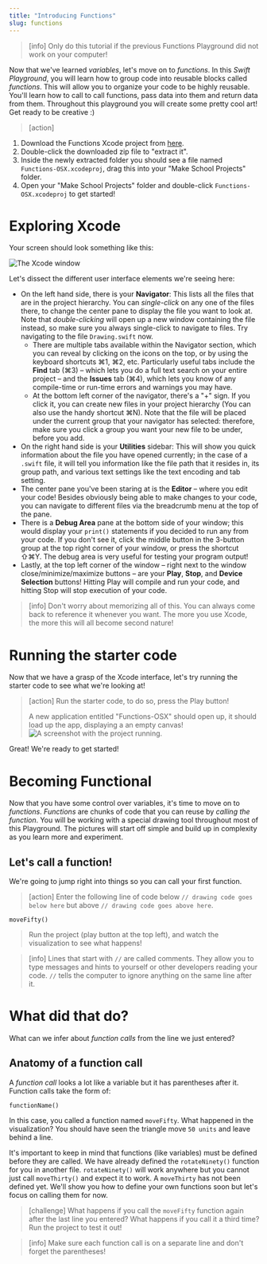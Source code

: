 ```yaml
---
title: "Introducing Functions"
slug: functions
---
```


> [info]
> Only do this tutorial if the previous Functions Playground did not work on your computer!

Now that we've learned _variables_, let's move on to _functions_. In this _Swift Playground_, you will learn how to group code into reusable blocks called _functions_. This will allow you to organize your code to be highly reusable. You'll learn how to call to call functions, pass data into them and return data from them. Throughout this playground you will create some pretty cool art! Get ready to be creative :)

> [action]
>
1. Download the Functions Xcode project from [here](https://github.com/MakeSchool-Tutorials/Functions-OSX-Starter/archive/swift4.zip).
1. Double-click the downloaded zip file to "extract it".
1. Inside the newly extracted folder you should see a file named `Functions-OSX.xcodeproj`, drag this into your "Make School Projects" folder.
1. Open your "Make School Projects" folder and double-click `Functions-OSX.xcodeproj` to get started!

# Exploring Xcode

Your screen should look something like this:

![The Xcode window](./xcode_window.png)

Let's dissect the different user interface elements we're seeing here:

- On the left hand side, there is your __Navigator__: This lists all the files that are in the project hierarchy. You can _single-click_ on any one of the files there, to change the center pane to display the file you want to look at. Note that _double-clicking_ will open up a new window containing the file instead, so make sure you always single-click to navigate to files. Try navigating to the file `Drawing.swift` now.
  - There are multiple tabs available within the Navigator section, which you can reveal by clicking on the icons on the top, or by using the keyboard shortcuts ⌘1, ⌘2, etc. Particularly useful tabs include the __Find__ tab (⌘3) – which lets you do a full text search on your entire project – and the __Issues__ tab (⌘4), which lets you know of any compile-time or run-time errors and warnings you may have.
  - At the bottom left corner of the navigator, there's a "+" sign. If you click it, you can create new files in your project hierarchy (You can also use the handy shortcut ⌘N). Note that the file will be placed under the current group that your navigator has selected: therefore, make sure you click a group you want your new file to be under, before you add.
- On the right hand side is your __Utilities__ sidebar: This will show you quick information about the file you have opened currently; in the case of a `.swift` file, it will tell you information like the file path that it resides in, its group path, and various text settings like the text encoding and tab setting.
- The center pane you've been staring at is the __Editor__ – where you edit your code! Besides obviously being able to make changes to your code, you can navigate to different files via the breadcrumb menu at the top of the pane.
- There is a __Debug Area__ pane at the bottom side of your window; this would display your `print()` statements if you decided to run any from your code. If you don't see it, click the middle button in the 3-button group at the top right corner of your window, or press the shortcut ⇧⌘Y. The debug area is very useful for testing your program output!
- Lastly, at the top left corner of the window – right next to the window close/minimize/maximize buttons – are your __Play__, __Stop__, and __Device Selection__ buttons! Hitting Play will compile and run your code, and hitting Stop will stop execution of your code.

> [info]
> Don't worry about memorizing all of this. You can always come back to reference it whenever you want. The more you use Xcode, the more this will all become second nature!

# Running the starter code

Now that we have a grasp of the Xcode interface, let's try running the starter code to see what we're looking at!

> [action]
> Run the starter code, to do so, press the Play button!
>
> A new application entitled "Functions-OSX" should open up, it should load up the app, displaying a an empty canvas!
> ![A screenshot with the project running.](./default_functions_window.png)

Great! We're ready to get started!

# Becoming Functional

Now that you have some control over variables, it's time to move on to _functions_. _Functions_ are chunks of code that you can reuse by _calling the function_. You will be working with a special drawing tool throughout most of this Playground. The pictures will start off simple and build up in complexity as you learn more and experiment.

## Let's call a function!

We're going to jump right into things so you can call your first function.

> [action]
> Enter the following line of code below `// drawing code goes below here` but above `// drawing code goes above here`.
>
```
moveFifty()
```
> Run the project (play button at the top left), and watch the visualization to see what happens!

<!--  -->

> [info]
> Lines that start with `//` are called comments. They allow you to type messages and hints to yourself or other developers reading your code. `//` tells the computer to ignore anything on the same line after it.

# What did that do?

What can we infer about _function calls_ from the line we just entered?

## Anatomy of a function call

A _function call_ looks a lot like a variable but it has parentheses after it. Function calls take the form of:

```
functionName()
```

In this case, you called a function named `moveFifty`. What happened in the visualization? You should have seen the triangle move `50 units` and leave behind a line.

It's important to keep in mind that functions (like variables) must be defined before they are called. We have already defined the `rotateNinety()` function for you in another file. `rotateNinety()` will work anywhere but you cannot just call `moveThirty()` and expect it to work. A `moveThirty` has not been defined yet. We'll show you how to define your own functions soon but let's focus on calling them for now.

> [challenge]
> What happens if you call the `moveFifty` function again after the last line you entered? What happens if you call it a third time? Run the project to test it out!

<!--  -->

> [info]
> Make sure each function call is on a separate line and don't forget the parentheses!
